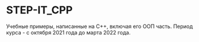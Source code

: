 # STEP-IT_CPP

Учебные примеры, написанные на C++, включая его ООП часть. Период курса - с октября 2021 года до марта 2022 года.
